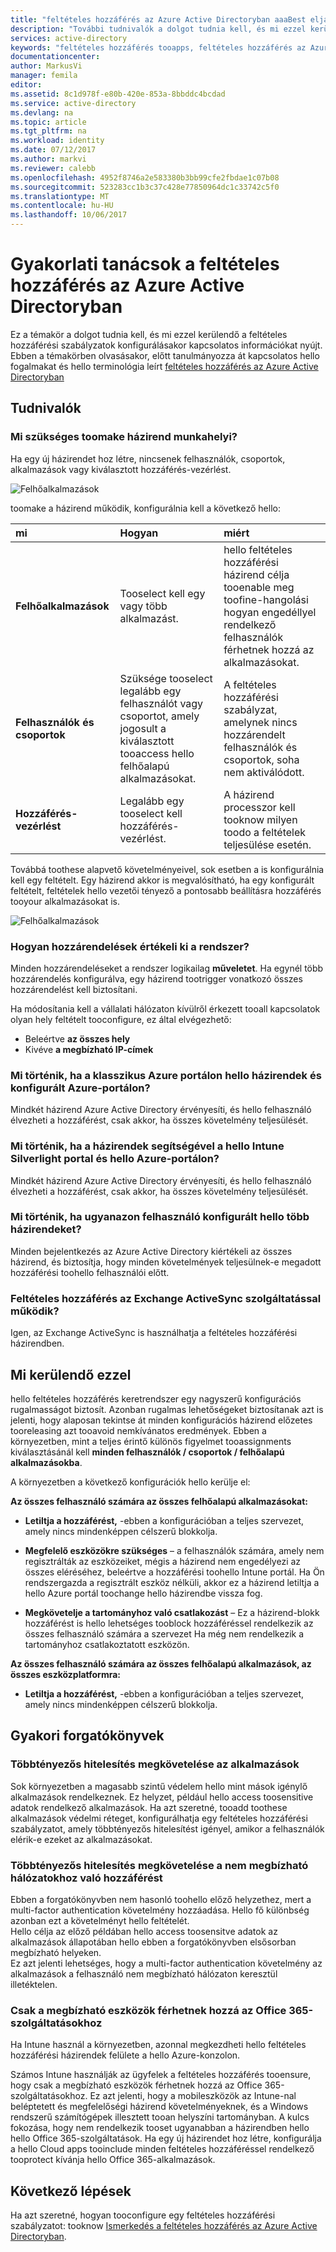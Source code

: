 ```yaml
---
title: "feltételes hozzáférés az Azure Active Directoryban aaaBest eljárásai |} Microsoft Docs"
description: "További tudnivalók a dolgot tudnia kell, és mi ezzel kerülendő a feltételes hozzáférési szabályzatok konfigurálásakor."
services: active-directory
keywords: "feltételes hozzáférés tooapps, feltételes hozzáférés az Azure AD-vel biztonságos hozzáférés toocompany erőforrásokat, a feltételes hozzáférési házirendek"
documentationcenter: 
author: MarkusVi
manager: femila
editor: 
ms.assetid: 8c1d978f-e80b-420e-853a-8bbddc4bcdad
ms.service: active-directory
ms.devlang: na
ms.topic: article
ms.tgt_pltfrm: na
ms.workload: identity
ms.date: 07/12/2017
ms.author: markvi
ms.reviewer: calebb
ms.openlocfilehash: 4952f8746a2e583380b3bb99cfe2fbdae1c07b08
ms.sourcegitcommit: 523283cc1b3c37c428e77850964dc1c33742c5f0
ms.translationtype: MT
ms.contentlocale: hu-HU
ms.lasthandoff: 10/06/2017
---
```

# <a name="best-practices-for-conditional-access-in-azure-active-directory"></a>Gyakorlati tanácsok a feltételes hozzáférés az Azure Active Directoryban

Ez a témakör a dolgot tudnia kell, és mi ezzel kerülendő a feltételes hozzáférési szabályzatok konfigurálásakor kapcsolatos információkat nyújt. Ebben a témakörben olvasásakor, előtt tanulmányozza át kapcsolatos hello fogalmakat és hello terminológia leírt [feltételes hozzáférés az Azure Active Directoryban](active-directory-conditional-access-azure-portal.md)

## <a name="what-you-should-know"></a>Tudnivalók

### <a name="whats-required-toomake-a-policy-work"></a>Mi szükséges toomake házirend munkahelyi?

Ha egy új házirendet hoz létre, nincsenek felhasználók, csoportok, alkalmazások vagy kiválasztott hozzáférés-vezérlést.

![Felhőalkalmazások](./media/active-directory-conditional-access-best-practices/02.png)


toomake a házirend működik, konfigurálnia kell a következő hello:


|mi           | Hogyan                                  | miért|
|:--            | :--                                  | :-- |
|**Felhőalkalmazások** |Tooselect kell egy vagy több alkalmazást.  | hello feltételes hozzáférési házirend célja tooenable meg toofine-hangolási hogyan engedéllyel rendelkező felhasználók férhetnek hozzá az alkalmazásokat.|
| **Felhasználók és csoportok** | Szüksége tooselect legalább egy felhasználót vagy csoportot, amely jogosult a kiválasztott tooaccess hello felhőalapú alkalmazásokat. | A feltételes hozzáférési szabályzat, amelynek nincs hozzárendelt felhasználók és csoportok, soha nem aktiválódott. |
| **Hozzáférés-vezérlést** | Legalább egy tooselect kell hozzáférés-vezérlést. | A házirend processzor kell tooknow milyen toodo a feltételek teljesülése esetén.|


Továbbá toothese alapvető követelményeivel, sok esetben a is konfigurálnia kell egy feltételt. Egy házirend akkor is megvalósítható, ha egy konfigurált feltételt, feltételek hello vezetői tényező a pontosabb beállításra hozzáférés tooyour alkalmazásokat is.


![Felhőalkalmazások](./media/active-directory-conditional-access-best-practices/04.png)



### <a name="how-are-assignments-evaluated"></a>Hogyan hozzárendelések értékeli ki a rendszer?

Minden hozzárendeléseket a rendszer logikailag **műveletet**. Ha egynél több hozzárendelés konfigurálva, egy házirend tootrigger vonatkozó összes hozzárendelést kell biztosítani.  

Ha módosítania kell a vállalati hálózaton kívülről érkezett tooall kapcsolatok olyan hely feltételt tooconfigure, ez által elvégezhető:

- Beleértve **az összes hely**
- Kivéve **a megbízható IP-címek**

### <a name="what-happens-if-you-have-policies-in-hello-azure-classic-portal-and-azure-portal-configured"></a>Mi történik, ha a klasszikus Azure portálon hello házirendek és konfigurált Azure-portálon?  
Mindkét házirend Azure Active Directory érvényesíti, és hello felhasználó élvezheti a hozzáférést, csak akkor, ha összes követelmény teljesülését.

### <a name="what-happens-if-you-have-policies-in-hello-intune-silverlight-portal-and-hello-azure-portal"></a>Mi történik, ha a házirendek segítségével a hello Intune Silverlight portal és hello Azure-portálon?
Mindkét házirend Azure Active Directory érvényesíti, és hello felhasználó élvezheti a hozzáférést, csak akkor, ha összes követelmény teljesülését.

### <a name="what-happens-if-i-have-multiple-policies-for-hello-same-user-configured"></a>Mi történik, ha ugyanazon felhasználó konfigurált hello több házirendeket?  
Minden bejelentkezés az Azure Active Directory kiértékeli az összes házirend, és biztosítja, hogy minden követelmények teljesülnek-e megadott hozzáférési toohello felhasználói előtt.


### <a name="does-conditional-access-work-with-exchange-activesync"></a>Feltételes hozzáférés az Exchange ActiveSync szolgáltatással működik?

Igen, az Exchange ActiveSync is használhatja a feltételes hozzáférési házirendben.


## <a name="what-you-should-avoid-doing"></a>Mi kerülendő ezzel

hello feltételes hozzáférés keretrendszer egy nagyszerű konfigurációs rugalmasságot biztosít. Azonban rugalmas lehetőségeket biztosítanak azt is jelenti, hogy alaposan tekintse át minden konfigurációs házirend előzetes tooreleasing azt tooavoid nemkívánatos eredmények. Ebben a környezetben, mint a teljes érintő különös figyelmet tooassignments kiválasztásánál kell **minden felhasználók / csoportok / felhőalapú alkalmazásokba**.

A környezetben a következő konfigurációk hello kerülje el:


**Az összes felhasználó számára az összes felhőalapú alkalmazásokat:**

- **Letiltja a hozzáférést,** -ebben a konfigurációban a teljes szervezet, amely nincs mindenképpen célszerű blokkolja.

- **Megfelelő eszközökre szükséges** – a felhasználók számára, amely nem regisztrálták az eszközeiket, mégis a házirend nem engedélyezi az összes eléréséhez, beleértve a hozzáférési toohello Intune portál. Ha Ön rendszergazda a regisztrált eszköz nélküli, akkor ez a házirend letiltja a hello Azure portál toochange hello házirendbe vissza fog.

- **Megkövetelje a tartományhoz való csatlakozást** – Ez a házirend-blokk hozzáférést is hello lehetséges tooblock hozzáféréssel rendelkezik az összes felhasználó számára a szervezet Ha még nem rendelkezik a tartományhoz csatlakoztatott eszközön.


**Az összes felhasználó számára az összes felhőalapú alkalmazások, az összes eszközplatformra:**

- **Letiltja a hozzáférést,** -ebben a konfigurációban a teljes szervezet, amely nincs mindenképpen célszerű blokkolja.


## <a name="common-scenarios"></a>Gyakori forgatókönyvek

### <a name="requiring-multi-factor-authentication-for-apps"></a>Többtényezős hitelesítés megkövetelése az alkalmazások

Sok környezetben a magasabb szintű védelem hello mint mások igénylő alkalmazások rendelkeznek.
Ez helyzet, például hello access toosensitive adatok rendelkező alkalmazások.
Ha azt szeretné, tooadd toothese alkalmazások védelmi réteget, konfigurálhatja egy feltételes hozzáférési szabályzatot, amely többtényezős hitelesítést igényel, amikor a felhasználók elérik-e ezeket az alkalmazásokat.


### <a name="requiring-multi-factor-authentication-for-access-from-networks-that-are-not-trusted"></a>Többtényezős hitelesítés megkövetelése a nem megbízható hálózatokhoz való hozzáférést

Ebben a forgatókönyvben nem hasonló toohello előző helyzethez, mert a multi-factor authentication követelmény hozzáadása.
Hello fő különbség azonban ezt a követelményt hello feltételét.  
Hello célja az előző példában hello access toosensitve adatok az alkalmazások állapotában hello ebben a forgatókönyvben elsősorban megbízható helyeken.  
Ez azt jelenti lehetséges, hogy a multi-factor authentication követelmény az alkalmazások a felhasználó nem megbízható hálózaton keresztül illetéktelen.


### <a name="only-trusted-devices-can-access-office-365-services"></a>Csak a megbízható eszközök férhetnek hozzá az Office 365-szolgáltatásokhoz

Ha Intune használ a környezetben, azonnal megkezdheti hello feltételes hozzáférési házirendek felülete a hello Azure-konzolon.

Számos Intune használják az ügyfelek a feltételes hozzáférés tooensure, hogy csak a megbízható eszközök férhetnek hozzá az Office 365-szolgáltatásokhoz. Ez azt jelenti, hogy a mobileszközök az Intune-nal beléptetett és megfelelőségi házirend követelményeknek, és a Windows rendszerű számítógépek illesztett tooan helyszíni tartományban. A kulcs fokozása, hogy nem rendelkezik tooset ugyanabban a házirendben hello hello Office 365-szolgáltatások.  Ha egy új házirendet hoz létre, konfigurálja a hello Cloud apps tooinclude minden feltételes hozzáféréssel rendelkező tooprotect kívánja hello Office 365-alkalmazások.

## <a name="next-steps"></a>Következő lépések

Ha azt szeretné, hogyan tooconfigure egy feltételes hozzáférési szabályzatot: tooknow [Ismerkedés a feltételes hozzáférés az Azure Active Directoryban](active-directory-conditional-access-azure-portal-get-started.md).
